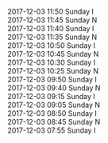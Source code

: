 2017-12-03 11:50 Sunday  I  
2017-12-03 11:45 Sunday  N  
2017-12-03 11:40 Sunday  I  
2017-12-03 11:35 Sunday  N  
2017-12-03 10:50 Sunday  I  
2017-12-03 10:45 Sunday  N  
2017-12-03 10:30 Sunday  I  
2017-12-03 10:25 Sunday  N  
2017-12-03 09:50 Sunday  I  
2017-12-03 09:40 Sunday  N  
2017-12-03 09:15 Sunday  I  
2017-12-03 09:05 Sunday  N  
2017-12-03 08:50 Sunday  I  
2017-12-03 08:45 Sunday  N  
2017-12-03 07:55 Sunday  I  
